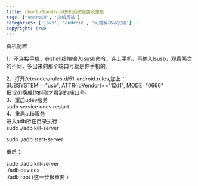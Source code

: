 ```yaml
---
title: ubuntu下android真机调试配置及重启
tags: ['android', '真机调试']
categories: ['java', 'android', '问题解决&&安装']
copyright: true
---
```

真机配置  

1、不连接手机，在shell终端输入lsusb命令，连上手机，再输入lsusb，观察两次的不同，多出来的那个端口号就是你手机的。

2、打开/etc/udev/rules.d/51-android.rules,加上：  
SUBSYSTEM=="usb", ATTR{idVendor}=="12d1", MODE="0666"  
把12d1换成你的刚才看到的端口号。  
3、重启udev服务  
sudo service udev restart  
4、重启adb服务  
进入adb所在目录执行：  
sudo ./adb kill-server  

sudo ./adb start-server

  

重启：

sudo ./adb kill-server  
./adb devices  
./adb root (这一步很重要 )  

